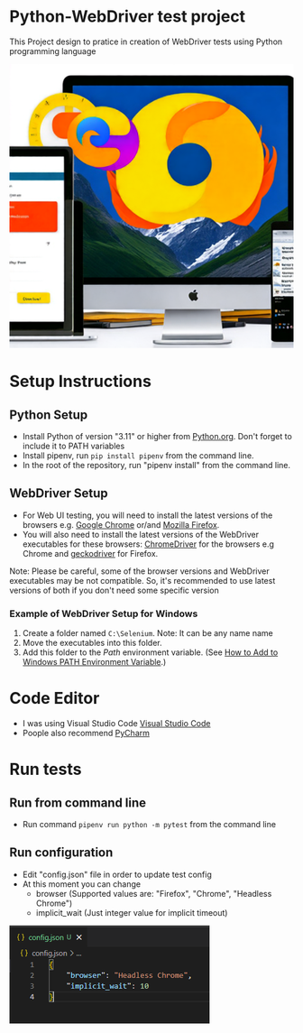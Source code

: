 # Python-WebDriver test project

This Project design to pratice in creation of WebDriver tests using Python programming language

![Config file](/images/python_vs_browsers.png)

# Setup Instructions

## Python Setup

- Install Python of version "3.11" or higher from [Python.org](https://www.python.org/downloads/). Don't forget to include it to PATH variables
- Install pipenv, run `pip install pipenv` from the command line.
- In the root of the repository, run "pipenv install" from the command line.

## WebDriver Setup

- For Web UI testing, you will need to install the latest versions of the browsers e.g. [Google Chrome](https://www.google.com/chrome/) or/and [Mozilla Firefox](https://www.mozilla.org/en-US/firefox/).
- You will also need to install the latest versions of the WebDriver executables for these browsers: [ChromeDriver](https://sites.google.com/a/chromium.org/chromedriver/) for the browsers e.g Chrome
and [geckodriver](https://github.com/mozilla/geckodriver/releases) for Firefox.

Note: Please be careful, some of the browser versions and WebDriver executables may be not compatible. So, it's recommended to use latest versions of both if you don't need some specific version

### Example of WebDriver Setup for Windows

1. Create a folder named `C:\Selenium`. Note: It can be any name name
2. Move the executables into this folder.
3. Add this folder to the *Path* environment variable. (See [How to Add to Windows PATH Environment Variable](https://helpdeskgeek.com/windows-10/add-windows-path-environment-variable/).)


# Code Editor

- I was using Visual Studio Code [Visual Studio Code](https://code.visualstudio.com/docs/languages/python)
- Poople also recommend [PyCharm](https://www.jetbrains.com/pycharm/)


# Run tests

## Run from command line

- Run command `pipenv run python -m pytest` from the command line

## Run configuration

- Edit "config.json" file in order to update test config
- At this moment you can change
    - browser (Supported values are: "Firefox", "Chrome", "Headless Chrome")
    - implicit_wait (Just integer value for implicit timeout)

![Config file](/images/config_json.png)

